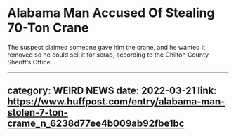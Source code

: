 # Alabama Man Accused Of Stealing 70-Ton Crane

The suspect claimed someone gave him the crane, and he wanted it removed so he could sell it for scrap, according to the Chilton County Sheriff’s Office.

---
category: WEIRD NEWS
date: 2022-03-21
link: https://www.huffpost.com/entry/alabama-man-stolen-7-ton-crame_n_6238d77ee4b009ab92fbe1bc
---
